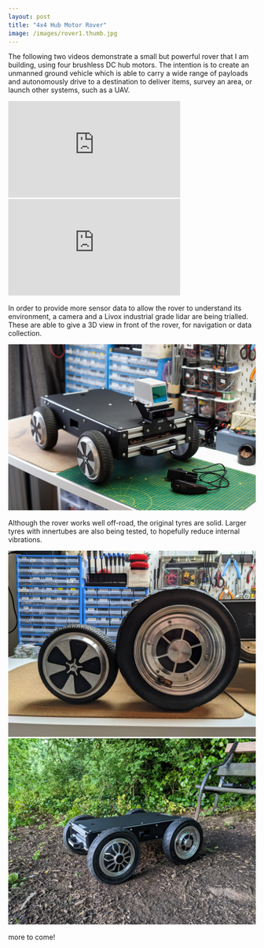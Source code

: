 ```yaml
---
layout: post
title: "4x4 Hub Motor Rover"
image: /images/rover1.thumb.jpg
---
```


The following two videos demonstrate a small but powerful rover that I am building, using four brushless DC hub motors. The intention is to create an unmanned ground vehicle which is able to carry a wide range of payloads and autonomously drive to a destination to deliver items, survey an area, or launch other systems, such as a UAV.

<iframe width="350" height="196" src="https://www.youtube.com/embed/pg0ZOvEl2Q4" title="YouTube video player" frameborder="0" allow="accelerometer; autoplay; clipboard-write; encrypted-media; gyroscope; picture-in-picture" allowfullscreen></iframe>

<iframe width="350" height="196" src="https://www.youtube.com/embed/5OCF4ug2Um4" title="YouTube video player" frameborder="0" allow="accelerometer; autoplay; clipboard-write; encrypted-media; gyroscope; picture-in-picture" allowfullscreen></iframe>

In order to provide more sensor data to allow the rover to understand its environment, a camera and a Livox industrial grade lidar are being trialled. These are able to give a 3D view in front of the rover, for navigation or data collection.

<img src="/images/rover1/livox.jpg" alt="" class="inline">

Although the rover works well off-road, the original tyres are solid. Larger tyres with innertubes are also being tested, to hopefully reduce internal vibrations.

<img src="/images/rover1/wheels.jpg" alt="" class="inline">

<img src="/images/rover1/dirt.jpg" alt="" class="inline">

more to come!
